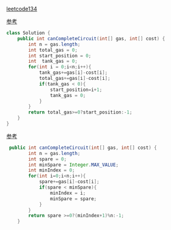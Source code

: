[leetcode134](https://leetcode-cn.com/problems/gas-station/)

[参考](https://leetcode-cn.com/problems/gas-station/solution/jia-you-zhan-by-leetcode/)

```java
class Solution {
    public int canCompleteCircuit(int[] gas, int[] cost) {
        int n = gas.length;
        int total_gas = 0;
        int start_position = 0;
        int  tank_gas = 0;
        for(int i = 0;i<n;i++){
            tank_gas+=gas[i]-cost[i];
            total_gas+=gas[i]-cost[i];
            if(tank_gas < 0){
                start_position=i+1;
                tank_gas = 0;
            } 
        }
        return total_gas>=0?start_position:-1;
    }
}
```

[参考](https://leetcode-cn.com/problems/gas-station/solution/shi-yong-tu-de-si-xiang-fen-xi-gai-wen-ti-by-cyayc/)

```java
 public int canCompleteCircuit(int[] gas, int[] cost) {
        int n = gas.length;
        int spare = 0;
        int minSpare = Integer.MAX_VALUE;
        int minIndex = 0;
        for(int i=0;i<n;i++){
            spare+=gas[i]-cost[i];
            if(spare < minSpare){
                minIndex = i;
                minSpare = spare;
            }
        }
        return spare >=0?(minIndex+1)%n:-1;
    }
```

